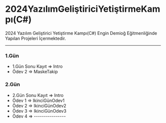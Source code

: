 # 2024YazılımGeliştiriciYetiştirmeKampı(C#)

2024 Yazılım Geliştirici Yetiştirme Kampı(C#) Engin Demioğ Eğitmenliğinde Yapılan Projeleri İçermektedir.

---

### 1.Gün

- 1.Gün Sonu Kayıt => Intro
- Ödev 2 => MaskeTakip

### 2.Gün

- 2.Gün Sonu Kayıt => Intro
- Ödev 1 => IkinciGünOdev1
- Ödev 2 => IkinciGünOdev2
- Ödev 3 => IkinciGünOdev3
- Ödev 4 => ----------------
